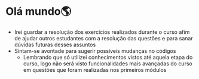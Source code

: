 # Olá mundo🌎

- Irei guardar a resolução dos exercícios realizados durante o curso afim de ajudar outros estudantes com a resolução das questões e para sanar dúvidas futuras desses assuntos
- Sintam-se avontade para sugerir possíveis mudanças no códigos
    - Lembrando que só utilizei conhecimentos vistos até aquela etapa do curso, logo não será visto funcionalidades mais avançadas do curso em questões que foram realizadas nos primeiros módulos
